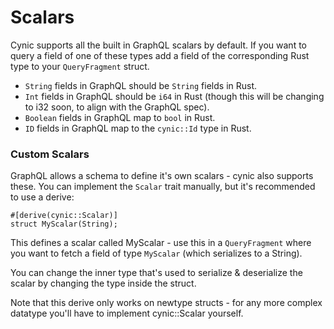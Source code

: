 # Scalars

Cynic supports all the built in GraphQL scalars by default.  If you want to
query a field of one of these types add a field of the corresponding Rust type
to your `QueryFragment` struct.

- `String` fields in GraphQL should be `String` fields in Rust.
- `Int` fields in GraphQL should be `i64` in Rust (though this will be changing
  to i32 soon, to align with the GraphQL spec).
- `Boolean` fields in GraphQL map to `bool` in Rust.
- `ID` fields in GraphQL map to the `cynic::Id` type in Rust.

### Custom Scalars

GraphQL allows a schema to define it's own scalars - cynic also supports these.
You can implement the `Scalar` trait manually, but it's recommended to use a derive:

```
#[derive(cynic::Scalar)]
struct MyScalar(String);
```

This defines a scalar called MyScalar - use this in a `QueryFragment` where you
want to fetch a field of type `MyScalar` (which serializes to a String).

You can change the inner type that's used to serialize & deserialize the scalar
by changing the type inside the struct.

Note that this derive only works on newtype structs - for any more complex
datatype you'll have to implement cynic::Scalar yourself.
